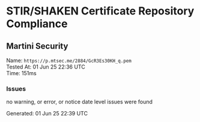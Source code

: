 # STIR/SHAKEN Certificate Repository Compliance

## Martini Security

Name: `https://p.mtsec.me/2884/GcR3Es30KH_q.pem`\
Tested At: 01 Jun 25 22:36 UTC\
Time: 151ms

### Issues

no warning, or error, or notice date level issues were found

Generated: 01 Jun 25 22:39 UTC